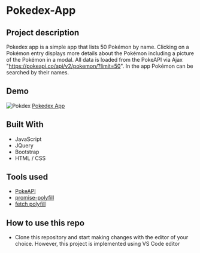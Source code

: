 # Pokedex-App

## Project description
Pokedex app is a simple app that lists 50 Pokémon by name. Clicking on a Pokémon entry displays more details about the Pokémon including a picture of the Pokémon in a modal. All data is loaded from the PokeAPI via Ajax "https://pokeapi.co/api/v2/pokemon/?limit=50". In the app Pokémon can be searched by their names.

## Demo

![Pokdex](https://user-images.githubusercontent.com/91905344/202285756-1ebe14c7-92a6-42fb-931a-d505e21f5c64.gif)
[Pokedex App](https://radnej.github.io/simple-js-app/)

## Built With
- JavaScript
- JQuery
- Bootstrap
- HTML / CSS

## Tools used
- [PokeAPI](https://pokeapi.co/)
- [promise-polyfill](https://github.com/taylorhakes/promise-polyfill)
- [fetch polyfill](https://github.com/github/fetch)

## How to use this repo

- Clone this repository and start making changes with the editor of your choice. However, this project is implemented using VS Code editor
